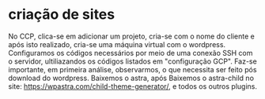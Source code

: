 # criação de sites
No CCP, clica-se em adicionar um projeto, cria-se com o nome do cliente e após isto realizado, cria-se uma máquina virtual com o wordpress.
Configuramos os códigos necessários por meio de uma conexão SSH com o servidor, ultiliazandos os códigos listados em "configuração GCP".
Faz-se importante, em primeira análise, observarmos, o que necessita ser feito pós download do wordpress.
Baixemos o astra, após
Baixemos o astra-child no site: https://wpastra.com/child-theme-generator/,
e todos os outros plugins.

